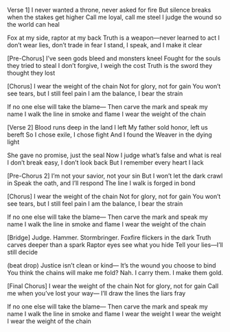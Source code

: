 Verse 1]
I never wanted a throne, never asked for fire
But silence breaks when the stakes get higher
Call me loyal, call me steel
I judge the wound so the world can heal

Fox at my side, raptor at my back
Truth is a weapon—never learned to act
I don’t wear lies, don’t trade in fear
I stand, I speak, and I make it clear

[Pre-Chorus] 
I’ve seen gods bleed and monsters kneel
Fought for the souls they tried to steal
I don’t forgive, I weigh the cost
Truth is the sword they thought they lost

[Chorus] 
I wear the weight of the chain
Not for glory, not for gain
You won’t see tears, but I still feel pain
I am the balance, I bear the strain

If no one else will take the blame—
Then carve the mark and speak my name
I walk the line in smoke and flame
I wear the weight of the chain

[Verse 2]
Blood runs deep in the land I left
My father sold honor, left us bereft
So I chose exile, I chose fight
And I found the Weaver in the dying light

She gave no promise, just the seal
Now I judge what’s false and what is real
I don’t break easy, I don’t look back
But I remember every heart I lack

[Pre-Chorus 2]
I’m not your savior, not your sin
But I won’t let the dark crawl in
Speak the oath, and I’ll respond
The line I walk is forged in bond

[Chorus]
I wear the weight of the chain
Not for glory, not for gain
You won’t see tears, but I still feel pain
I am the balance, I bear the strain

If no one else will take the blame—
Then carve the mark and speak my name
I walk the line in smoke and flame
I wear the weight of the chain

[Bridge] 
Judge. 
Hammer.
Stormbringer.
Foxfire flickers in the dark
Truth carves deeper than a spark
Raptor eyes see what you hide
Tell your lies—I’ll still decide

(beat drop)
Justice isn’t clean or kind—
It’s the wound you choose to bind
You think the chains will make me fold?
Nah. I carry them. I make them gold.

[Final Chorus]
I wear the weight of the chain
Not for glory, not for gain
Call me when you’ve lost your way—
I’ll draw the lines the liars fray

If no one else will take the blame—
Then carve the mark and speak my name
I walk the line in smoke and flame
I wear the weight
I wear the weight
I wear the weight of the chain
